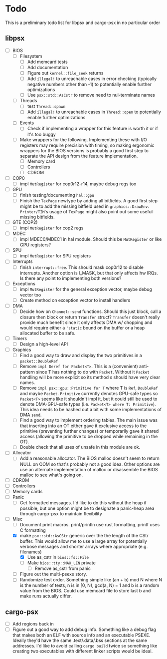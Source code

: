 # Todo

This is a preliminary todo list for libpsx and cargo-psx in no particular order

## libpsx
- [ ] BIOS
    - [ ] Filesystem
        - [ ] Add memcard tests
        - [ ] Add documentation
        - [ ] Figure out `kernel::file_seek` returns
        - [ ] Add `illegal!` to unreachable cases in error checking (typically negative numbers other than -1) to potentially enable further optimizations
        - [ ] Use `psx::std::AsCstr` to remove need to nul-terminate names
    - [ ] Threads
        - [ ] test `Thread::spawn`
        - [ ] Add `illegal!` to unreachable cases in `Thread::open` to potentially enable further optimizations
    - [ ] Events
        - [ ] Check if implementing a wrapper for this feature is worth it or if it's too buggy
    - [ ] Make wrappers for the following. Implementing these with I/O registers may require precision with timing, so making ergonomic wrappers for the BIOS versions is probably a good first step to separate the API design from the feature implementation.
        - [ ] Memory card
        - [ ] Controllers
        - [ ] CDROM
- [ ] COP0
    - [ ] impl `MutRegister` for cop0r12-r14, maybe debug regs too
- [ ] GPU
    - [ ] finish testing/documenting `hal::gpu`
    - [ ] Finish the `TexPage` newtype by adding all bitfields. A good first step might be to add the missing bitfield used in `graphics::DrawEnv`. `Printer/TIM`'s usage of `TexPage` might also point out some useful missing bitfields.
- [ ] GTE (COP2)
    - [ ] impl `MutRegister` for cop2 regs
- [ ] MDEC
    - [ ] impl MDEC0/MDEC1 in hal module. Should this be `MutRegister` or like GPU registers?
- [ ] SPU
    - [ ] impl `MutRegister` for SPU registers
- [ ] Interrupts
    - [ ] finish `interrupt::free`. This should mask cop0r12 to disable interrupts. Another option is I_MASK, but that only affects hw IRQs. Is there any point to implementing both versions?
- [ ] Exceptions
    - [ ] impl `MutRegister` for the general exception vector, maybe debug vector too
    - [ ] Create method on exception vector to install handlers
- [ ] DMA
    - [ ] Decide how on `Channel::send` functions. Should this just block, call a closure then block or return `Transfer` struct? `Transfer` doesn't really provide much benefit since it only affects DMA w/ chopping and would require either a `'static` bound on the buffer or a heap allocated buffer to be safe.
- [ ] Timers
    - [ ] Design a high-level API
- [ ] Graphics
    - [ ] Find a good way to draw and display the two primitives in a `packet::DoubleRef`
    - [ ] Remove `impl Deref for Packet<T>`. This is a (convenient) anti-pattern since T has nothing to do with `Packet`. Without it `Packet` handling will be more explicit so its method s should have very clear names.
    - [ ] Remove `impl psx::gpu::Primitive for T` where T is `Ref`, `DoubleRef` and maybe `Packet`. `Primitive` currently denotes GPU-safe types so `Packet<T>` seems like it shouldn't impl it, but it could still be used to denote DMA-GPU-safe types (i.e. `Packet<T> where T: Primitive`). This idea needs to be hashed out a bit with some implementations of DMA `send`.
    - [ ] Find a good way to implement ordering tables. The main issue was that inserting into an OT either gave it exclusive access to the primitive (preventing further changes) or temporarily gave it shared access (allowing the primitive to be dropped while remaining in the OT).
    - [ ] Double check that all uses of unsafe in this module are ok.
- [ ] Allocator
    - [ ] Add a reasonable allocator. The BIOS malloc doesn't seem to return NULL on OOM so that's probably not a good idea. Other options are use an alternate implementation of malloc or disassemble the BIOS malloc to see what's going on.
- [ ] CDROM
- [ ] Controllers
- [ ] Memory cards
- [ ] Panic
    - [ ] Get formatted messages. I'd like to do this without the heap if possible, but one option might be to designate a panic-heap area through cargo-psx to maintain flexibility
- [ ] Misc
    - [ ] Document print macros. print/println use rust formatting, printf uses C formatting
    - [x] make `psx::std::AsCStr` generic over the the length of the CStr buffer. This would allow me to use a large array for potentially verbose messages and shorter arrays where appropriate (e.g. filenames)
        - [x] Use as_cstr in `bios::fs::File`
        - [ ] Make `bios::tty::MAX_LEN` private
            - [ ] Remove as_cstr from panic
    - [ ] Figure out the multi-psexe story.
    - [ ] Randomize test order. Something simple like (an + b) mod N where N is the number of tests, n is in [0, N), gcd(a, N) = 1 and b is a random value from the BIOS. Could use memcard file to store last b and make runs actually differ.

## cargo-psx
- [ ] Add regions back in
- [ ] Figure out a good way to add debug info. Something like a debug flag that makes both an ELF with source info and an executable PSEXE. Ideally they'd have the same .text/.data/.bss sections at the same addresses. I'd like to avoid calling `cargo build` twice so something like creating two executables with different linker scripts would be ideal.
